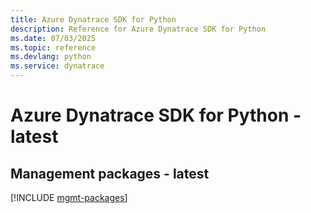 ```yaml
---
title: Azure Dynatrace SDK for Python
description: Reference for Azure Dynatrace SDK for Python
ms.date: 07/03/2025
ms.topic: reference
ms.devlang: python
ms.service: dynatrace
---
```

# Azure Dynatrace SDK for Python - latest

## Management packages - latest
[!INCLUDE [mgmt-packages](dynatrace-mgmt-index.md)]